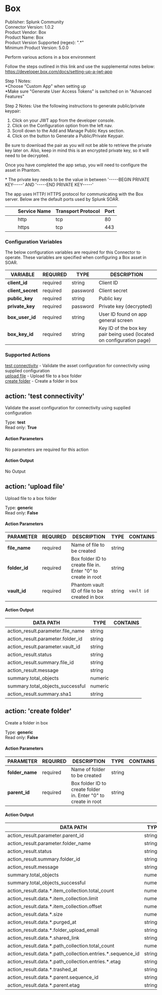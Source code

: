 [comment]: # "Auto-generated SOAR connector documentation"
# Box

Publisher: Splunk Community  
Connector Version: 1\.0\.2  
Product Vendor: Box  
Product Name: Box  
Product Version Supported (regex): "\.\*"  
Minimum Product Version: 5\.0\.0  

Perform various actions in a box environment

[comment]: # " File: readme.md"
[comment]: # "  Copyright (c) 2021 Splunk Inc."
[comment]: # ""
[comment]: # "Licensed under the Apache License, Version 2.0 (the 'License');"
[comment]: # "you may not use this file except in compliance with the License."
[comment]: # "You may obtain a copy of the License at"
[comment]: # ""
[comment]: # "    http://www.apache.org/licenses/LICENSE-2.0"
[comment]: # ""
[comment]: # "Unless required by applicable law or agreed to in writing, software distributed under"
[comment]: # "the License is distributed on an 'AS IS' BASIS, WITHOUT WARRANTIES OR CONDITIONS OF ANY KIND,"
[comment]: # "either express or implied. See the License for the specific language governing permissions"
[comment]: # "and limitations under the License."
[comment]: # ""
Follow the steps outlined in this link and use the supplemental notes below:
<https://developer.box.com/docs/setting-up-a-jwt-app>  
  
Step 1 Notes:  
\*Choose "Custom App" when setting up  
\*Make sure "Generate User Access Tokens" is switched on in "Advanced Features"  
  
Step 2 Notes: Use the following instructions to generate public/private keypair:  
  
1. Click on your JWT app from the developer console.  
2. Click on the Configuration option from the left nav.  
3. Scroll down to the Add and Manage Public Keys section.  
4. Click on the button to Generate a Public/Private Keypair.  
  
  
Be sure to download the pair as you will not be able to retrieve the private key later on. Also,
keep in mind this is an encrypted private key, so it will need to be decrypted.  
  
Once you have completed the app setup, you will need to configure the asset in Phantom.  
  
\* The private key needs to be the value in between '-----BEGIN PRIVATE KEY-----' AND '-----END
PRIVATE KEY-----'

The app uses HTTP/ HTTPS protocol for communicating with the Box server. Below are the default ports
used by Splunk SOAR.

|         Service Name | Transport Protocol | Port |
|----------------------|--------------------|------|
|         http         | tcp                | 80   |
|         https        | tcp                | 443  |


### Configuration Variables
The below configuration variables are required for this Connector to operate.  These variables are specified when configuring a Box asset in SOAR.

VARIABLE | REQUIRED | TYPE | DESCRIPTION
-------- | -------- | ---- | -----------
**client\_id** |  required  | string | Client ID
**client\_secret** |  required  | password | Client secret
**public\_key** |  required  | string | Public key
**private\_key** |  required  | password | Private key \(decrypted\)
**box\_user\_id** |  required  | string | User ID found on app general screen
**box\_key\_id** |  required  | string | Key ID of the box key pair being used \(located on configuration page\)

### Supported Actions  
[test connectivity](#action-test-connectivity) - Validate the asset configuration for connectivity using supplied configuration  
[upload file](#action-upload-file) - Upload file to a box folder  
[create folder](#action-create-folder) - Create a folder in box  

## action: 'test connectivity'
Validate the asset configuration for connectivity using supplied configuration

Type: **test**  
Read only: **True**

#### Action Parameters
No parameters are required for this action

#### Action Output
No Output  

## action: 'upload file'
Upload file to a box folder

Type: **generic**  
Read only: **False**

#### Action Parameters
PARAMETER | REQUIRED | DESCRIPTION | TYPE | CONTAINS
--------- | -------- | ----------- | ---- | --------
**file\_name** |  required  | Name of file to be created | string | 
**folder\_id** |  required  | Box folder ID to create file in\. Enter "0" to create in root | string | 
**vault\_id** |  required  | Phantom vault ID of file to be created in box | string |  `vault id` 

#### Action Output
DATA PATH | TYPE | CONTAINS
--------- | ---- | --------
action\_result\.parameter\.file\_name | string | 
action\_result\.parameter\.folder\_id | string | 
action\_result\.parameter\.vault\_id | string | 
action\_result\.status | string | 
action\_result\.summary\.file\_id | string | 
action\_result\.message | string | 
summary\.total\_objects | numeric | 
summary\.total\_objects\_successful | numeric | 
action\_result\.summary\.sha1 | string |   

## action: 'create folder'
Create a folder in box

Type: **generic**  
Read only: **False**

#### Action Parameters
PARAMETER | REQUIRED | DESCRIPTION | TYPE | CONTAINS
--------- | -------- | ----------- | ---- | --------
**folder\_name** |  required  | Name of folder to be created | string | 
**parent\_id** |  required  | Box folder ID to create folder in\. Enter "0" to create in root | string | 

#### Action Output
DATA PATH | TYPE | CONTAINS
--------- | ---- | --------
action\_result\.parameter\.parent\_id | string | 
action\_result\.parameter\.folder\_name | string | 
action\_result\.status | string | 
action\_result\.summary\.folder\_id | string | 
action\_result\.message | string | 
summary\.total\_objects | numeric | 
summary\.total\_objects\_successful | numeric | 
action\_result\.data\.\*\.item\_collection\.total\_count | numeric | 
action\_result\.data\.\*\.item\_collection\.limit | numeric | 
action\_result\.data\.\*\.item\_collection\.offset | numeric | 
action\_result\.data\.\*\.size | numeric | 
action\_result\.data\.\*\.purged\_at | string | 
action\_result\.data\.\*\.folder\_upload\_email | string | 
action\_result\.data\.\*\.shared\_link | string | 
action\_result\.data\.\*\.path\_collection\.total\_count | numeric | 
action\_result\.data\.\*\.path\_collection\.entries\.\*\.sequence\_id | string | 
action\_result\.data\.\*\.path\_collection\.entries\.\*\.etag | string | 
action\_result\.data\.\*\.trashed\_at | string | 
action\_result\.data\.\*\.parent\.sequence\_id | string | 
action\_result\.data\.\*\.parent\.etag | string | 